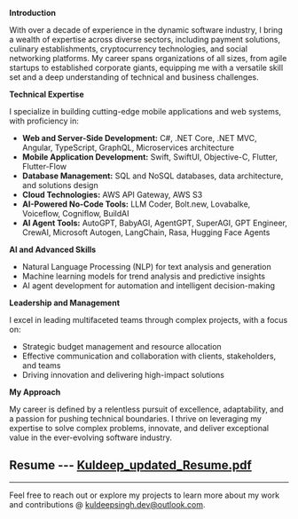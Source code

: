 **Introduction**  

With over a decade of experience in the dynamic software industry, I bring a wealth of expertise across diverse sectors, including payment solutions, culinary establishments, cryptocurrency technologies, and social networking platforms. My career spans organizations of all sizes, from agile startups to established corporate giants, equipping me with a versatile skill set and a deep understanding of technical and business challenges.

**Technical Expertise**  

I specialize in building cutting-edge mobile applications and web systems, with proficiency in:  

- **Web and Server-Side Development:** C#, .NET Core, .NET MVC, Angular, TypeScript, GraphQL, Microservices architecture
- **Mobile Application Development:** Swift, SwiftUI, Objective-C, Flutter, Flutter-Flow  
- **Database Management:** SQL and NoSQL databases, data architecture, and solutions design  
- **Cloud Technologies:** AWS API Gateway, AWS S3
- **AI-Powered No-Code Tools:** LLM Coder, Bolt.new, Lovabalke, Voiceflow, Cogniflow, BuildAI
- **AI Agent Tools:** AutoGPT, BabyAGI, AgentGPT, SuperAGI, GPT Engineer, CrewAI, Microsoft Autogen, LangChain, Rasa, Hugging Face Agents

**AI and Advanced Skills**  
- Natural Language Processing (NLP) for text analysis and generation  
- Machine learning models for trend analysis and predictive insights  
- AI agent development for automation and intelligent decision-making

**Leadership and Management**  

I excel in leading multifaceted teams through complex projects, with a focus on:  
- Strategic budget management and resource allocation  
- Effective communication and collaboration with clients, stakeholders, and teams  
- Driving innovation and delivering high-impact solutions  

**My Approach**  

My career is defined by a relentless pursuit of excellence, adaptability, and a passion for pushing technical boundaries. I thrive on leveraging my expertise to solve complex problems, innovate, and deliver exceptional value in the ever-evolving software industry.

## Resume --- [Kuldeep_updated_Resume.pdf](https://github.com/user-attachments/files/18076055/Kuldeep_updated_Resume.pdf)

---

Feel free to reach out or explore my projects to learn more about my work and contributions @ kuldeepsingh.dev@outlook.com.


<!---
Kuldeepsinghdev/Kuldeepsinghdev is a ✨ special ✨ repository because its `README.md` (this file) appears on your GitHub profile.
You can click the Preview link to take a look at your changes.
--->
